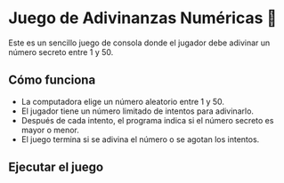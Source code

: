 # Juego de Adivinanzas Numéricas 🎲

Este es un sencillo juego de consola donde el jugador debe adivinar un número secreto entre 1 y 50.

## Cómo funciona

- La computadora elige un número aleatorio entre 1 y 50.
- El jugador tiene un número limitado de intentos para adivinarlo.
- Después de cada intento, el programa indica si el número secreto es mayor o menor.
- El juego termina si se adivina el número o se agotan los intentos.

## Ejecutar el juego
